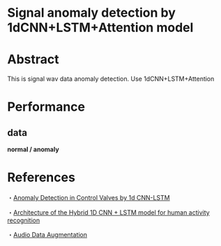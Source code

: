 # Signal anomaly detection by 1dCNN+LSTM+Attention model

# Abstract
This is signal wav data anomaly detection.
Use 1dCNN+LSTM+Attention 


# Performance

## data 

<b>normal / anomaly</b>


# References
・[Anomaly Detection in Control Valves by 1d CNN-LSTM](https://confit.atlas.jp/guide/event-img/jsai2018/3Pin1-44/public/pdf?type=in)

・[Architecture of the Hybrid 1D CNN + LSTM model for human activity recognition](https://www.researchgate.net/figure/Architecture-of-the-Hybrid-1D-CNN-LSTM-model-for-human-activity-recognition_fig4_343341551)

・[Audio Data Augmentation](https://www.kaggle.com/code/hidehisaarai1213/rfcx-audio-data-augmentation-japanese-english)
